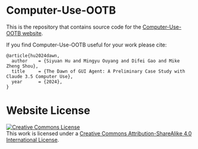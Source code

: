 # Computer-Use-OOTB

This is the repository that contains source code for the [Computer-Use-OOTB website](https://Computer-Use-OOTB.github.io).

If you find Computer-Use-OOTB useful for your work please cite:
```
@article{hu2024dawn,
  author    = {Siyuan Hu and Mingyu Ouyang and Difei Gao and Mike Zheng Shou},
  title     = {The Dawn of GUI Agent: A Preliminary Case Study with Claude 3.5 Computer Use},
  year      = {2024},
}
```

# Website License
<a rel="license" href="http://creativecommons.org/licenses/by-sa/4.0/"><img alt="Creative Commons License" style="border-width:0" src="https://i.creativecommons.org/l/by-sa/4.0/88x31.png" /></a><br />This work is licensed under a <a rel="license" href="http://creativecommons.org/licenses/by-sa/4.0/">Creative Commons Attribution-ShareAlike 4.0 International License</a>.
